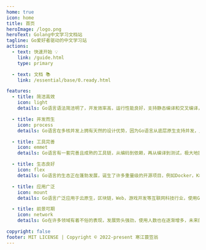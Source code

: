 ```yaml
---
home: true
icon: home
title: 首页
heroImage: /logo.png
heroText: Golang中文学习文档站
tagline: Go爱好者驱动的中文学习站
actions:
  - text: 快速开始 💡
    link: /guide.html
    type: primary

  - text: 文档 📚
    link: /essential/base/0.ready.html

features:
  - title: 简洁高效
    icon: light
    details: Go语言语法简洁明了，开发效率高，运行性能良好，支持静态编译和交叉编译，不依赖运行环境，被誉为21世纪的C语言。

  - title: 并发而生
    icon: process
    details: Go语言在多核并发上拥有天然的设计优势，因为Go语言从底层原生支持并发，且性能优越，无须任何第三方库。

  - title: 工具完善
    icon: emmet
    details: Go语言有一套完善且成熟的工具链，从编码到依赖，再从编译到测试，极大地提升了开发效率。

  - title: 生态良好
    icon: flex
    details: Go语言的生态正在蓬勃发展，诞生了许多重量级的开源项目，例如Docker，K8s，Etcd，Tidb等。

  - title: 应用广泛
    icon: mount
    details: Go语言广泛应用于云原生，区块链，Web，游戏开发等互联网科技行业，使用Go语言的行业也在逐步变多。

  - title: 前景可期
    icon: network
    details: Go在许多领域有着不俗的表现，发展势头强劲，使用人数也在逐渐增多，未来的前景十分令人看好。

copyright: false
footer: MIT LICENSE | Copyright © 2022-present 寒江蓑笠翁
---
```

